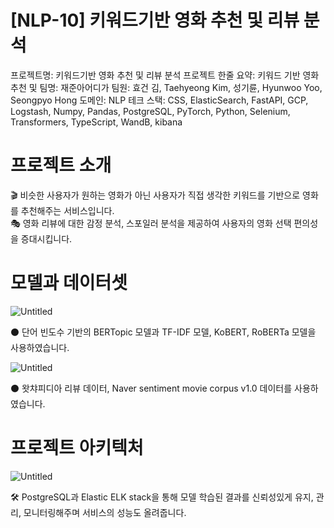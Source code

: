 # [NLP-10] 키워드기반 영화 추천 및 리뷰 분석

프로젝트명: 키워드기반 영화 추천 및 리뷰 분석
프로젝트 한줄 요약: 키워드 기반 영화 추천 및 
팀명: 재준아어디가
팀원: 효건 김, Taehyeong Kim, 성기륜, Hyunwoo Yoo, Seongpyo Hong
도메인: NLP
테크 스택: CSS, ElasticSearch, FastAPI, GCP, Logstash, Numpy, Pandas, PostgreSQL, PyTorch, Python, Selenium, Transformers, TypeScript, WandB, kibana

# 프로젝트 소개

  

<aside>
🎬 비슷한 사용자가 원하는 영화가 아닌 사용자가 직접 생각한 키워드를 기반으로 영화를 추천해주는 서비스입니다.

</aside>

<aside>
🎭 영화 리뷰에 대한 감정 분석, 스포일러 분석을 제공하여 사용자의 영화 선택 편의성을 증대시킵니다.

</aside>

# 모델과 데이터셋

![Untitled](%5BNLP-10%5D%20%E1%84%8F%E1%85%B5%E1%84%8B%E1%85%AF%E1%84%83%E1%85%B3%E1%84%80%E1%85%B5%E1%84%87%E1%85%A1%E1%86%AB%20%E1%84%8B%E1%85%A7%E1%86%BC%E1%84%92%E1%85%AA%20%E1%84%8E%E1%85%AE%E1%84%8E%E1%85%A5%E1%86%AB%20%E1%84%86%E1%85%B5%E1%86%BE%20%E1%84%85%E1%85%B5%E1%84%87%E1%85%B2%20%E1%84%87%E1%85%AE%E1%86%AB%E1%84%89%E1%85%A5%E1%86%A8%20c10beb9ff7134ab78e29b7e39c7b0d82/Untitled.png)

<aside>
⚫ 단어 빈도수 기반의 BERTopic 모델과 TF-IDF 모델, KoBERT, RoBERTa 모델을 사용하였습니다.

</aside>

![Untitled](%5BNLP-10%5D%20%E1%84%8F%E1%85%B5%E1%84%8B%E1%85%AF%E1%84%83%E1%85%B3%E1%84%80%E1%85%B5%E1%84%87%E1%85%A1%E1%86%AB%20%E1%84%8B%E1%85%A7%E1%86%BC%E1%84%92%E1%85%AA%20%E1%84%8E%E1%85%AE%E1%84%8E%E1%85%A5%E1%86%AB%20%E1%84%86%E1%85%B5%E1%86%BE%20%E1%84%85%E1%85%B5%E1%84%87%E1%85%B2%20%E1%84%87%E1%85%AE%E1%86%AB%E1%84%89%E1%85%A5%E1%86%A8%20c10beb9ff7134ab78e29b7e39c7b0d82/Untitled%201.png)

<aside>
⚫ 왓챠피디아 리뷰 데이터, Naver sentiment movie corpus v1.0 데이터를 사용하였습니다.

</aside>

# 프로젝트 아키텍처

  

![Untitled](%5BNLP-10%5D%20%E1%84%8F%E1%85%B5%E1%84%8B%E1%85%AF%E1%84%83%E1%85%B3%E1%84%80%E1%85%B5%E1%84%87%E1%85%A1%E1%86%AB%20%E1%84%8B%E1%85%A7%E1%86%BC%E1%84%92%E1%85%AA%20%E1%84%8E%E1%85%AE%E1%84%8E%E1%85%A5%E1%86%AB%20%E1%84%86%E1%85%B5%E1%86%BE%20%E1%84%85%E1%85%B5%E1%84%87%E1%85%B2%20%E1%84%87%E1%85%AE%E1%86%AB%E1%84%89%E1%85%A5%E1%86%A8%20c10beb9ff7134ab78e29b7e39c7b0d82/Untitled%202.png)

<aside>
🛠 PostgreSQL과 Elastic ELK stack을 통해 모델 학습된 결과를 신뢰성있게 유지, 관리, 모니터링해주며 서비스의 성능도 올려줍니다.

</aside>
